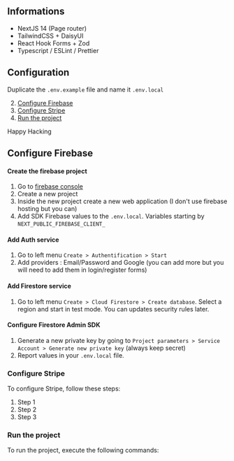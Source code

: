 ## Informations

- NextJS 14 (Page router)
- TailwindCSS + DaisyUI
- React Hook Forms + Zod
- Typescript / ESLint / Prettier

## Configuration

Duplicate the `.env.example` file and name it `.env.local`

2. [Configure Firebase](#configure-firebase)
3. [Configure Stripe](#configure-stripe)
4. [Run the project](#run-the-project)

Happy Hacking

## Configure Firebase

#### Create the firebase project

1. Go to [firebase console](https://console.firebase.google.com/)
2. Create a new project
3. Inside the new project create a new web application (I don't use firebase hosting but you can)
4. Add SDK Firebase values to the `.env.local`. Variables starting by `NEXT_PUBLIC_FIREBASE_CLIENT_`

#### Add Auth service

1. Go to left menu `Create > Authentification > Start`
2. Add providers : Email/Password and Google (you can add more but you will need to add them in login/register forms)

#### Add Firestore service

1. Go to left menu `Create > Cloud Firestore > Create database`. Select a region and start in test mode. You can updates security rules later.

#### Configure Firestore Admin SDK

1. Generate a new private key by going to `Project parameters > Service Account > Generate new private key` (always keep secret)
2. Report values in your `.env.local` file.

### Configure Stripe

To configure Stripe, follow these steps:

1. Step 1
2. Step 2
3. Step 3

### Run the project

To run the project, execute the following commands:

